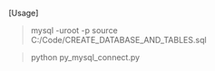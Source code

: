 [Usage]
>mysql -uroot -p
>source C:/Code/CREATE_DATABASE_AND_TABLES.sql

>python py_mysql_connect.py